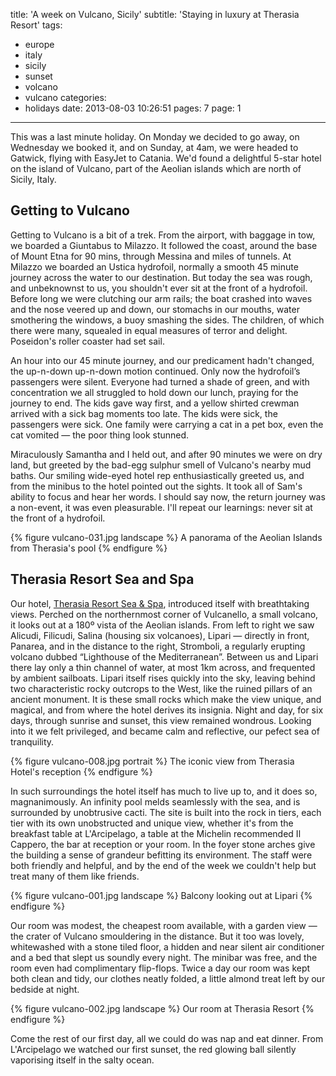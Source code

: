 title: 'A week on Vulcano, Sicily'
subtitle: 'Staying in luxury at Therasia Resort'
tags:
  - europe
  - italy
  - sicily
  - sunset
  - volcano
  - vulcano
categories:
  - holidays
date: 2013-08-03 10:26:51
pages: 7
page: 1
---

This was a last minute holiday. On Monday we decided to go away, on Wednesday we booked it, and on Sunday, at 4am, we were headed to Gatwick, flying with EasyJet to Catania. We'd found a delightful 5-star hotel on the island of Vulcano, part of the Aeolian islands which are north of Sicily, Italy.

## Getting to Vulcano

Getting to Vulcano is a bit of a trek. From the airport, with baggage in tow, we boarded a Giuntabus to Milazzo. It followed the coast, around the base of Mount Etna for 90 mins, through Messina and miles of tunnels. At Milazzo we boarded an Ustica hydrofoil, normally a smooth 45 minute journey across the water to our destination. But today the sea was rough, and unbeknownst to us, you shouldn't ever sit at the front of a hydrofoil. Before long we were clutching our arm rails; the boat crashed into waves and the nose veered up and down, our stomachs in our mouths, water smothering the windows, a buoy smashing the sides. The children, of which there were many, squealed in equal measures of terror and delight. Poseidon's roller coaster had set sail.

An hour into our 45 minute journey, and our predicament hadn't changed, the up-n-down up-n-down motion continued. Only now the hydrofoil’s passengers were silent. Everyone had turned a shade of green, and with concentration we all struggled to hold down our lunch, praying for the journey to end. The kids gave way first, and a yellow shirted crewman arrived with a sick bag moments too late. The kids were sick, the passengers were sick. One family were carrying a cat in a pet box, even the cat vomited — the poor thing look stunned.

Miraculously Samantha and I held out, and after 90 minutes we were on dry land, but greeted by the bad-egg sulphur smell of Vulcano's nearby mud baths. Our smiling wide-eyed hotel rep enthusiastically greeted us, and from the minibus to the hotel pointed out the sights. It took all of Sam's ability to focus and hear her words. I should say now, the return journey was a non-event, it was even pleasurable. I'll repeat our learnings: never sit at the front of a hydrofoil.

{% figure vulcano-031.jpg landscape %}
A panorama of the Aeolian Islands from Therasia's pool
{% endfigure %}

## Therasia Resort Sea and Spa

Our hotel, [Therasia Resort Sea & Spa](http://www.tripadvisor.co.uk/Hotel_Review-g642173-d628059-Reviews-Therasia_Resort-Isola_Vulcano_Aeolian_Islands_Islands_of_Sicily_Sicily.html), introduced itself with breathtaking views. Perched on the northernmost corner of Vulcanello, a small volcano, it looks out at a 180º vista of the Aeolian islands. From left to right we saw Alicudi, Filicudi, Salina (housing six volcanoes), Lipari — directly in front, Panarea, and in the distance to the right, Stromboli, a regularly erupting volcano dubbed “Lighthouse of the Mediterranean”. Between us and Lipari there lay only a thin channel of water, at most 1km across, and frequented by ambient sailboats. Lipari itself rises quickly into the sky, leaving behind two characteristic rocky outcrops to the West, like the ruined pillars of an ancient monument. It is these small rocks which make the view unique, and magical, and from where the hotel derives its insignia. Night and day, for six days, through sunrise and sunset, this view remained wondrous. Looking into it we felt privileged, and became calm and reflective, our pefect sea of tranquility.

{% figure vulcano-008.jpg portrait %}
The iconic view from Therasia Hotel's reception
{% endfigure %}

In such surroundings the hotel itself has much to live up to, and it does so, magnanimously. An infinity pool melds seamlessly with the sea, and is surrounded by unobtrusive cacti. The site is built into the rock in tiers, each tier with its own unobstructed and unique view, whether it's from the breakfast table at L'Arcipelago, a table at the Michelin recommended Il Cappero, the bar at reception or your room. In the foyer stone arches give the building a sense of grandeur befitting its environment. The staff were both friendly and helpful, and by the end of the week we couldn't help but treat many of them like friends.

{% figure vulcano-001.jpg landscape %}
Balcony looking out at Lipari
{% endfigure %}

Our room was modest, the cheapest room available, with a garden view — the crater of Vulcano smouldering in the distance. But it too was lovely, whitewashed with a stone tiled floor, a hidden and near silent air conditioner and a bed that slept us soundly every night. The minibar was free, and the room even had complimentary flip-flops. Twice a day our room was kept both clean and tidy, our clothes neatly folded, a little almond treat left by our bedside at night.

{% figure vulcano-002.jpg landscape %}
Our room at Therasia Resort
{% endfigure %}

Come the rest of our first day, all we could do was nap and eat dinner. From L'Arcipelago we watched our first sunset, the red glowing ball silently vaporising itself in the salty ocean.
